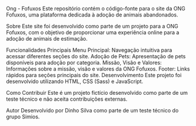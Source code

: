 Ong - Fofuxos
Este repositório contém o código-fonte para o site da ONG Fofuxos, uma plataforma dedicada à adoção de animais abandonados.

Sobre
Este site foi desenvolvido como parte de um projeto para a ONG Fofuxos, com o objetivo de proporcionar uma experiência online para a adoção de animais de estimação.

Funcionalidades Principais
Menu Principal: Navegação intuitiva para acessar diferentes seções do site.
Adoção de Pets: Apresentação de pets disponíveis para adoção por categoria.
Missão, Visão e Valores: Informações sobre a missão, visão e valores da ONG Fofuxos.
Footer: Links rápidos para seções principais do site.
Desenvolvimento
Este projeto foi desenvolvido utilizando HTML, CSS (Sass) e JavaScript.

Como Contribuir
Este é um projeto fictício desenvolvido como parte de um teste técnico e não aceita contribuições externas.

Autor
Desenvolvido por Dinho Silva como parte de um teste técnico do grupo Simios.


